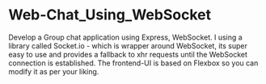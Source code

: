 # Web-Chat_Using_WebSocket
Develop a Group chat application using Express, WebSocket. I using a library called Socket.io - which is wrapper around WebSocket, its super easy to use and provides a fallback to xhr requests until the WebSocket connection is established. The frontend-UI is based on Flexbox so you can modify it as per your liking.

